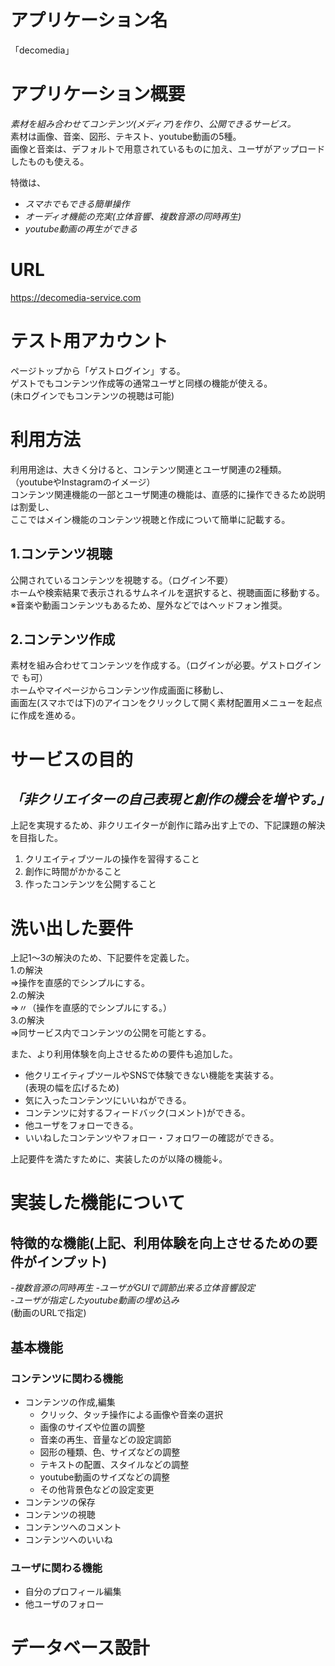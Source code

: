 # アプリケーション名
「decomedia」

# アプリケーション概要
 *素材を組み合わせてコンテンツ(メディア)を作り、公開できるサービス。*  
 素材は画像、音楽、図形、テキスト、youtube動画の5種。  
 画像と音楽は、デフォルトで用意されているものに加え、ユーザがアップロードしたものも使える。  
   
 特徴は、  
 - *スマホでもできる簡単操作*  
 - *オーディオ機能の充実(立体音響、複数音源の同時再生)*  
 - *youtube動画の再生ができる*  


# URL
 https://decomedia-service.com  

# テスト用アカウント  
 ページトップから「ゲストログイン」する。  
 ゲストでもコンテンツ作成等の通常ユーザと同様の機能が使える。  
 (未ログインでもコンテンツの視聴は可能)  

# 利用方法  
利用用途は、大きく分けると、コンテンツ関連とユーザ関連の2種類。  
（youtubeやInstagramのイメージ）  
コンテンツ関連機能の一部とユーザ関連の機能は、直感的に操作できるため説明は割愛し、  
ここではメイン機能のコンテンツ視聴と作成について簡単に記載する。  
  
 ## 1.コンテンツ視聴
 公開されているコンテンツを視聴する。（ログイン不要）  
 ホームや検索結果で表示されるサムネイルを選択すると、視聴画面に移動する。  
 ※音楽や動画コンテンツもあるため、屋外などではヘッドフォン推奨。  

 ## 2.コンテンツ作成  
 素材を組み合わせてコンテンツを作成する。（ログインが必要。ゲストログインで
も可）  
 ホームやマイページからコンテンツ作成画面に移動し、  
 画面左(スマホでは下)のアイコンをクリックして開く素材配置用メニューを起点に作成を進める。  

  
# サービスの目的  
 ## *「非クリエイターの自己表現と創作の機会を増やす。」*  
 上記を実現するため、非クリエイターが創作に踏み出す上での、下記課題の解決を目指した。  
 1. クリエイティブツールの操作を習得すること  
 2. 創作に時間がかかること  
 3. 作ったコンテンツを公開すること  

# 洗い出した要件
上記1～3の解決のため、下記要件を定義した。  
 1.の解決  
 ⇒操作を直感的でシンプルにする。  
 2.の解決  
 ⇒〃（操作を直感的でシンプルにする。）  
 3.の解決  
 ⇒同サービス内でコンテンツの公開を可能とする。  
  
また、より利用体験を向上させるための要件も追加した。  
 - 他クリエイティブツールやSNSで体験できない機能を実装する。  
 (表現の幅を広げるため)  
 - 気に入ったコンテンツにいいねができる。  
 - コンテンツに対するフィードバック(コメント)ができる。  
 - 他ユーザをフォローできる。  
 - いいねしたコンテンツやフォロー・フォロワーの確認ができる。  

上記要件を満たすために、実装したのが以降の機能↓。

# 実装した機能について
## 特徴的な機能(上記、利用体験を向上させるための要件がインプット)
 *-複数音源の同時再生*
 *-ユーザがGUIで調節出来る立体音響設定*  
 *-ユーザが指定したyoutube動画の埋め込み*  
   (動画のURLで指定)  

## 基本機能  

### コンテンツに関わる機能
 - コンテンツの作成,編集  
    - クリック、タッチ操作による画像や音楽の選択  
    - 画像のサイズや位置の調整  
    - 音楽の再生、音量などの設定調節
    - 図形の種類、色、サイズなどの調整
    - テキストの配置、スタイルなどの調整
    - youtube動画のサイズなどの調整
    - その他背景色などの設定変更
 - コンテンツの保存
 - コンテンツの視聴  
 - コンテンツへのコメント
 - コンテンツへのいいね

### ユーザに関わる機能  
 - 自分のプロフィール編集  
 - 他ユーザのフォロー  

# データベース設計

